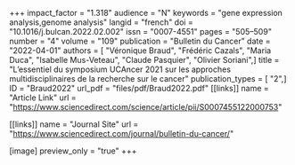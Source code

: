 +++
impact_factor = "1.318"
audience = "N"
keywords = "gene expression analysis,genome analysis"
langid = "french"
doi = "10.1016/j.bulcan.2022.02.002"
issn = "0007-4551"
pages = "505–509"
number = "4"
volume = "109"
publication = "Bulletin du Cancer"
date = "2022-04-01"
authors = [ "Véronique Braud", "Frédéric Cazals", "Maria Duca", "Isabelle Mus-Veteau", "Claude Pasquier", "Olivier Soriani",]
title = "L’essentiel du symposium UCAncer 2021 sur les approches multidisciplinaires de la recherche sur le cancer"
publication_types = [ "2",]
ID = "Braud2022"
url_pdf = "files/pdf/Braud2022.pdf"
[[links]]
name = "Article Link"
url = "https://www.sciencedirect.com/science/article/pii/S0007455122000753"

[[links]]
name = "Journal Site"
url = "https://www.sciencedirect.com/journal/bulletin-du-cancer/"

[image]
preview_only = "true"
+++
